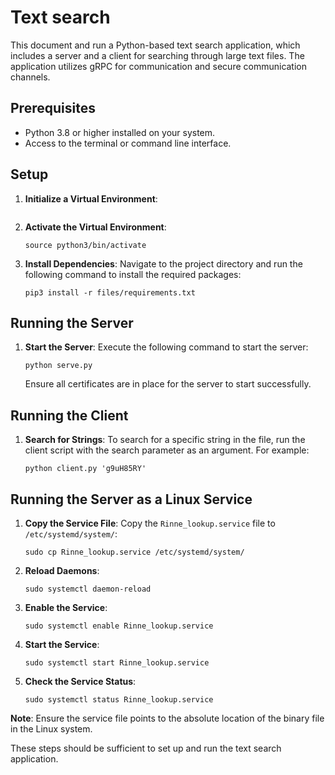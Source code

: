 # Text search

This document and run a Python-based text search application, which includes a server and a client for searching through large text files. The application utilizes gRPC for communication and secure communication channels.

## Prerequisites

- Python 3.8 or higher installed on your system.
- Access to the terminal or command line interface.

## Setup

1. **Initialize a Virtual Environment**:
   ```
   ```

2. **Activate the Virtual Environment**:
   ```
   source python3/bin/activate
   ```

3. **Install Dependencies**:
   Navigate to the project directory and run the following command to install the required packages:
   ```
   pip3 install -r files/requirements.txt
   ```

## Running the Server

1. **Start the Server**:
   Execute the following command to start the server:
   ```
   python serve.py
   ```
   Ensure all certificates are in place for the server to start successfully.

## Running the Client

1. **Search for Strings**:
   To search for a specific string in the file, run the client script with the search parameter as an argument. For example:
   ```
   python client.py 'g9uH85RY'
   ```

## Running the Server as a Linux Service

1. **Copy the Service File**:
   Copy the `Rinne_lookup.service` file to `/etc/systemd/system/`:
   ```
   sudo cp Rinne_lookup.service /etc/systemd/system/
   ```

2. **Reload Daemons**:
   ```
   sudo systemctl daemon-reload
   ```

3. **Enable the Service**:
   ```
   sudo systemctl enable Rinne_lookup.service
   ```

4. **Start the Service**:
   ```
   sudo systemctl start Rinne_lookup.service
   ```

5. **Check the Service Status**:
   ```
   sudo systemctl status Rinne_lookup.service
   ```

**Note**: Ensure the service file points to the absolute location of the binary file in the Linux system.

These steps should be sufficient to set up and run the text search application.
